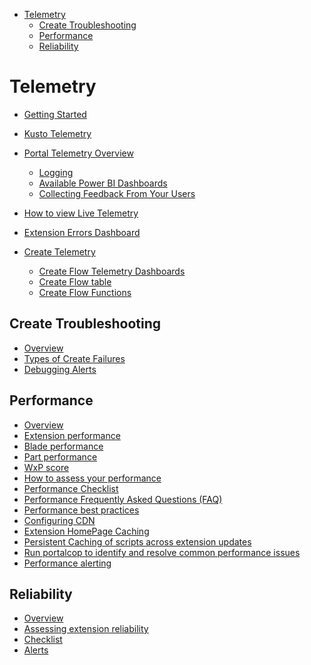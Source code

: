 * [Telemetry](#telemetry)
    * [Create Troubleshooting](#telemetry-create-troubleshooting)
    * [Performance](#telemetry-performance)
    * [Reliability](#telemetry-reliability)


<a name="telemetry"></a>
# Telemetry
* [Getting Started](portalfx-telemetry-getting-started.md#getting-started)

* [Kusto Telemetry](portalfx-telemetry-kusto-databases.md#kusto-telemetry)

* [Portal Telemetry Overview](portalfx-telemetry.md#portal-telemetry-overview)
    * [Logging](portalfx-telemetry.md#logging)
    * [Available Power BI Dashboards](portalfx-telemetry.md#available-power-bi-dashboards)
    * [Collecting Feedback From Your Users](portalfx-telemetry.md#collecting-feedback-from-your-users)

* [How to view Live Telemetry](portalfx-telemetry-live-telemetry.md#how-to-view-live-telemetry)

* [Extension Errors Dashboard](portalfx-telemetry-extension-errors.md#extension-errors-dashboard)

* [Create Telemetry](portalfx-telemetry-create.md#create-telemetry)
    * [Create Flow Telemetry Dashboards](portalfx-telemetry-create.md#create-flow-telemetry-dashboards)
    * [Create Flow table](portalfx-telemetry-create.md#create-flow-table)
    * [Create Flow Functions](portalfx-telemetry-create.md#create-flow-functions)


<a name="telemetry-create-troubleshooting"></a>
## Create Troubleshooting
* [Overview](portalfx-create-troubleshooting.md#overview)
* [Types of Create Failures](portalfx-create-troubleshooting.md#types-of-create-failures)
* [Debugging Alerts](portalfx-create-troubleshooting.md#debugging-alerts)


<a name="telemetry-performance"></a>
## Performance
* [Overview](portalfx-performance.md#overview)
* [Extension performance](portalfx-performance.md#extension-performance)
* [Blade performance](portalfx-performance.md#blade-performance)
* [Part performance](portalfx-performance.md#part-performance)
* [WxP score](portalfx-performance.md#wxp-score)
* [How to assess your performance](portalfx-performance.md#how-to-assess-your-performance)
* [Performance Checklist](portalfx-performance.md#performance-checklist)
* [Performance Frequently Asked Questions (FAQ)](portalfx-performance.md#performance-frequently-asked-questions-faq)
* [Performance best practices](portalfx-performance.md#performance-best-practices)
* [Configuring CDN](portalfx-performance.md#configuring-cdn)
* [Extension HomePage Caching](portalfx-performance.md#extension-homepage-caching)
* [Persistent Caching of scripts across extension updates](portalfx-performance.md#persistent-caching-of-scripts-across-extension-updates)
* [Run portalcop to identify and resolve common performance issues](portalfx-performance.md#run-portalcop-to-identify-and-resolve-common-performance-issues)
* [Performance alerting](portalfx-performance.md#performance-alerting)


<a name="telemetry-reliability"></a>
## Reliability
* [Overview](portalfx-reliability.md#overview)
* [Assessing extension reliability](portalfx-reliability.md#assessing-extension-reliability)
* [Checklist](portalfx-reliability.md#checklist)
* [Alerts](portalfx-reliability.md#alerts)

